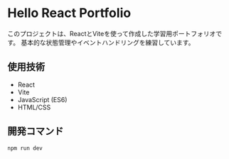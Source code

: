 # Hello React Portfolio

このプロジェクトは、ReactとViteを使って作成した学習用ポートフォリオです。
基本的な状態管理やイベントハンドリングを練習しています。

## 使用技術

- React
- Vite
- JavaScript (ES6)
- HTML/CSS

## 開発コマンド

```bash
npm run dev
